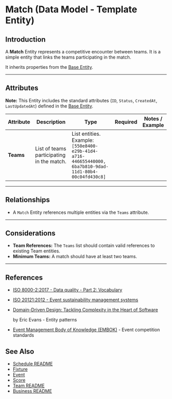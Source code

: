 # **Match** (Data Model - Template Entity)

## **Introduction**

A **Match** Entity represents a competitive encounter between teams. It is a simple entity that links the teams
participating in the match.

It inherits properties from the [Base Entity](../foundation/base_entity.md).

---

## **Attributes**

**Note:** This Entity includes the standard attributes (`ID`, `Status`, `CreatedAt`, `LastUpdatedAt`) defined in the [Base Entity](../foundation/base_entity.md).

| Attribute | Description                               | Type                                                                                                   | Required | Notes / Example |
| --------- | ----------------------------------------- | ------------------------------------------------------------------------------------------------------ | -------- | --------------- |
| **Teams** | List of teams participating in the match. | List entities. Example: `[550e8400-e29b-41d4-a716-446655440000, 6ba7b810-9dad-11d1-80b4-00c04fd430c8]` | | |

---

## **Relationships**

- A `Match` Entity references multiple entities via the `Teams` attribute.

---

## **Considerations**

- **Team References:** The `Teams` list should contain valid references to existing Team entities.
- **Minimum Teams:** A match should have at least two teams.

---

## References

- [ISO 8000-2:2017 - Data quality - Part 2: Vocabulary](https://www.iso.org/standard/36326.html)
- [ISO 20121:2012 - Event sustainability management systems](https://www.iso.org/standard/54552.html)
- [Domain-Driven Design: Tackling Complexity in the Heart of Software](https://www.amazon.com/Domain-Driven-Design-Tackling-Complexity-Software/dp/0321125215)

  by Eric Evans - Entity patterns

- [Event Management Body of Knowledge (EMBOK)](https://www.embok.org/index.php/embok-model) - Event competition standards

## See Also

- [Schedule README](../schedule/README.md)
- [Fixture](../schedule/fixture.md)
- [Event](../schedule/event.md)
- [Score](../schedule/score.md)
- [Team README](../team/README.md)
- [Business README](../README.md)
